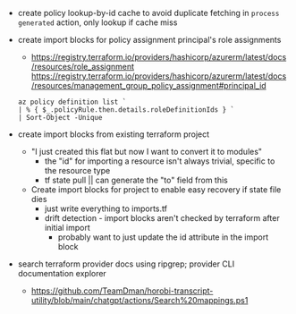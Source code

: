 - create policy lookup-by-id cache to avoid duplicate fetching in `process generated` action, only lookup if cache miss
- create import blocks for policy assignment principal's role assignments 
    - https://registry.terraform.io/providers/hashicorp/azurerm/latest/docs/resources/role_assignment
    https://registry.terraform.io/providers/hashicorp/azurerm/latest/docs/resources/management_group_policy_assignment#principal_id

    ```pwsh
    az policy definition list `
    | % { $_.policyRule.then.details.roleDefinitionIds } `
    | Sort-Object -Unique
    ```
- create import blocks from existing terraform project
    - "I just created this flat but now I want to convert it to modules"
        - the "id" for importing a resource isn't always trivial, specific to the resource type
        - tf state pull || can generate the "to" field from this
    - Create import blocks for project to enable easy recovery if state file dies
        - just write everything to imports.tf
        - drift detection - import blocks aren't checked by terraform after initial import
            - probably want to just update the id attribute in the import block
- search terraform provider docs using ripgrep; provider CLI documentation explorer
    - https://github.com/TeamDman/horobi-transcript-utility/blob/main/chatgpt/actions/Search%20mappings.ps1